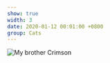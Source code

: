 ```yaml
---
show: true
width: 3
date: 2020-01-12 00:01:00 +0800
group: Cats
---
```

<div>

<div>
  <img data-src="{{ 'assets/images/etc/3.jpg' | relative_url }}" class="lazy w-100 rounded-xl" src="{{ '/assets/images/empty_300x200.png' | relative_url }}" data-toggle="tooltip" data-placement="top" title="My brother Crimson">
</div>
